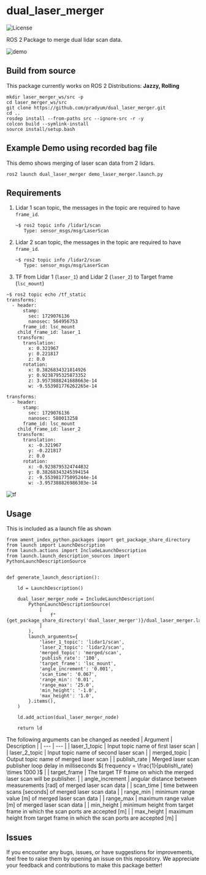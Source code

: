 # dual_laser_merger
![License](https://img.shields.io/badge/license-Apache%202.0-blue)

ROS 2 Package to merge dual lidar scan data.

![demo](https://github.com/user-attachments/assets/cdf14b8c-fc4b-4cb2-8e8b-e320c54b3eda)

## Build from source
This package currently works on ROS 2 Distributions: **Jazzy, Rolling**
```
mkdir laser_merger_ws/src -p
cd laser_merger_ws/src
git clone https://github.com/pradyum/dual_laser_merger.git
cd ..
rosdep install --from-paths src --ignore-src -r -y
colcon build --symlink-install
source install/setup.bash
```

## Example Demo using recorded bag file
This demo shows merging of laser scan data from 2 lidars.
```
ros2 launch dual_laser_merger demo_laser_merger.launch.py
```

## Requirements
1. Lidar 1 scan topic, the messages in the topic are required to have `frame_id`.
   ```
   ~$ ros2 topic info /lidar1/scan
      Type: sensor_msgs/msg/LaserScan
   ```
2. Lidar 2 scan topic, the messages in the topic are required to have `frame_id`.
   ```
   ~$ ros2 topic info /lidar2/scan
      Type: sensor_msgs/msg/LaserScan
   ```
3. TF from Lidar 1 (`laser_1`) and Lidar 2 (`laser_2`) to Target frame (`lsc_mount`)
  ```
  ~$ ros2 topic echo /tf_static 
  transforms:
    - header:
        stamp:
          sec: 1729076136
          nanosec: 564956753
        frame_id: lsc_mount
      child_frame_id: laser_1
      transform:
        translation:
          x: 0.321967
          y: 0.221817
          z: 0.0
        rotation:
          x: 0.3826834321814926
          y: 0.9238795325873352
          z: 3.9573888241688663e-14
          w: -9.553981776262265e-14
  
  transforms:
    - header:
        stamp:
          sec: 1729076136
          nanosec: 580013258
        frame_id: lsc_mount
      child_frame_id: laser_2
      transform:
        translation:
          x: -0.321967
          y: -0.221817
          z: 0.0
        rotation:
          x: -0.9238795324744832
          y: 0.38268343245394154
          z: -9.553981775095244e-14
          w: -3.957388826986303e-14
  ```

  ![tf](https://github.com/user-attachments/assets/63f9c576-bf88-4586-8fc9-ff6f105c50e1)

## Usage

This is included as a launch file as shown

```
from ament_index_python.packages import get_package_share_directory
from launch import LaunchDescription
from launch.actions import IncludeLaunchDescription
from launch.launch_description_sources import PythonLaunchDescriptionSource


def generate_launch_description():

    ld = LaunchDescription()

    dual_laser_merger_node = IncludeLaunchDescription(
        PythonLaunchDescriptionSource(
            [
                f"{get_package_share_directory('dual_laser_merger')}/dual_laser_merger.launch.py"
            ]
        ),
        launch_arguments={
            'laser_1_topic': 'lidar1/scan',
            'laser_2_topic': 'lidar2/scan',
            'merged_topic': 'merged/scan',
            'publish_rate': '100',
            'target_frame': 'lsc_mount',
            'angle_increment': '0.001',
            'scan_time': '0.067',
            'range_min': '0.01',
            'range_max': '25.0',
            'min_height': '-1.0',
            'max_height': '1.0',
        }.items(),
    )

    ld.add_action(dual_laser_merger_node)

    return ld

```
The following arguments can be changed as needed
| Argument | Description |
| --- | --- |
| laser_1_topic | Input topic name of first laser scan |
| laser_2_topic | Input topic name of second laser scan |
| merged_topic | Output topic name of merged laser scan |
| publish_rate | Merged laser scan publisher loop delay in milliseconds $`( frequency = \frac{1}{publish\_rate} \times 1000 )`$ |
| target_frame | The target TF frame on which the merged laser scan will be publisher. |
| angle_increment | angular distance between measurements [rad] of merged laser scan data |
| scan_time | time between scans [seconds] of merged laser scan data |
| range_min | minimum range value [m] of merged laser scan data |
| range_max | maximum range value [m] of merged laser scan data |
| min_height | minimum height from target frame in which the scan ports are accepted [m] |
| max_height | maximum height from target frame in which the scan ports are accepted [m] |

## Issues

If you encounter any bugs, issues, or have suggestions for improvements, feel free to raise them by opening an issue on this repository. We appreciate your feedback and contributions to make this package better!
